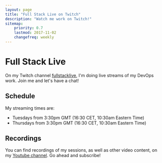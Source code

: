 ```yaml
---
layout: page
title: "Full Stack Live on Twitch"
description: "Watch me work on Twitch!"
sitemap:
    priority: 0.7
    lastmod: 2017-11-02
    changefreq: weekly
---
```


# Full Stack Live

On my Twitch channel [fullstacklive](https://www.twitch.tv/fullstacklive), I'm doing live streams of my DevOps work. Join me and let's have a chat!

<div id="twitch-embed"></div>

## Schedule

My streaming times are:

* Tuesdays from 3:30pm GMT (16:30 CET, 10:30am Eastern Time)
* Thursdays from 3:30pm GMT (16:30 CET, 10:30am Eastern Time)

## Recordings

You can find recordings of my sessions, as well as other video content, on my [Youtube channel](https://www.youtube.com/channel/UCyYSXGM9OpT4VvoIcYQIYhA). Go ahead and subscribe!

<script src="https://embed.twitch.tv/embed/v1.js"></script>
<script type="text/javascript">
    new Twitch.Embed("twitch-embed", {
    width: 854,
    height: 480,
    channel: "fullstacklive"
    });
</script>